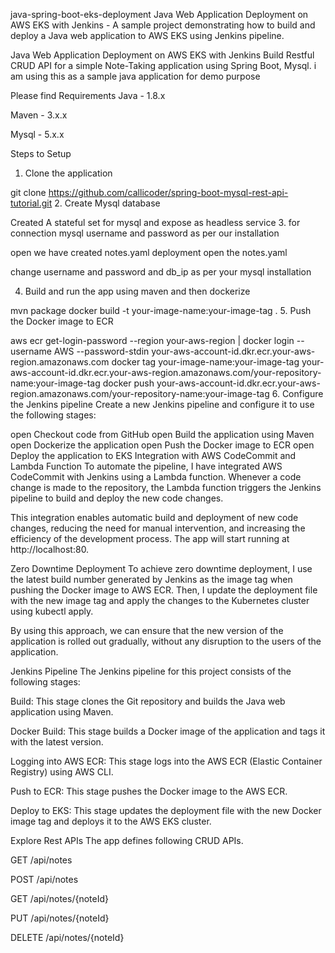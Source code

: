 java-spring-boot-eks-deployment
Java Web Application Deployment on AWS EKS with Jenkins - A sample project demonstrating how to build and deploy a Java web application to AWS EKS using Jenkins pipeline.

Java Web Application Deployment on AWS EKS with Jenkins
Build Restful CRUD API for a simple Note-Taking application using Spring Boot, Mysql. i am using this as a sample java application for demo purpose

Please find Requirements
Java - 1.8.x

Maven - 3.x.x

Mysql - 5.x.x

Steps to Setup
1. Clone the application

git clone https://github.com/callicoder/spring-boot-mysql-rest-api-tutorial.git
2. Create Mysql database

Created A stateful set for mysql and expose as headless service
3. for connection mysql username and password as per our installation

open we have created notes.yaml deployment open the notes.yaml

change username and password and db_ip as per your mysql installation

4. Build and run the app using maven and then dockerize

mvn package
docker build -t your-image-name:your-image-tag .
5. Push the Docker image to ECR

aws ecr get-login-password --region your-aws-region | docker login --username AWS --password-stdin your-aws-account-id.dkr.ecr.your-aws-region.amazonaws.com
docker tag your-image-name:your-image-tag your-aws-account-id.dkr.ecr.your-aws-region.amazonaws.com/your-repository-name:your-image-tag
docker push your-aws-account-id.dkr.ecr.your-aws-region.amazonaws.com/your-repository-name:your-image-tag
6. Configure the Jenkins pipeline Create a new Jenkins pipeline and configure it to use the following stages:

open Checkout code from GitHub
open Build the application using Maven
open Dockerize the application
open Push the Docker image to ECR
open Deploy the application to EKS
Integration with AWS CodeCommit and Lambda Function
To automate the pipeline, I have integrated AWS CodeCommit with Jenkins using a Lambda function. Whenever a code change is made to the repository, the Lambda function triggers the Jenkins pipeline to build and deploy the new code changes.

This integration enables automatic build and deployment of new code changes, reducing the need for manual intervention, and increasing the efficiency of the development process. The app will start running at http://localhost:80.

Zero Downtime Deployment
To achieve zero downtime deployment, I use the latest build number generated by Jenkins as the image tag when pushing the Docker image to AWS ECR. Then, I update the deployment file with the new image tag and apply the changes to the Kubernetes cluster using kubectl apply.

By using this approach, we can ensure that the new version of the application is rolled out gradually, without any disruption to the users of the application.

Jenkins Pipeline
The Jenkins pipeline for this project consists of the following stages:

Build: This stage clones the Git repository and builds the Java web application using Maven.

Docker Build: This stage builds a Docker image of the application and tags it with the latest version.

Logging into AWS ECR: This stage logs into the AWS ECR (Elastic Container Registry) using AWS CLI.

Push to ECR: This stage pushes the Docker image to the AWS ECR.

Deploy to EKS: This stage updates the deployment file with the new Docker image tag and deploys it to the AWS EKS cluster.

Explore Rest APIs
The app defines following CRUD APIs.

GET /api/notes

POST /api/notes

GET /api/notes/{noteId}

PUT /api/notes/{noteId}

DELETE /api/notes/{noteId}
